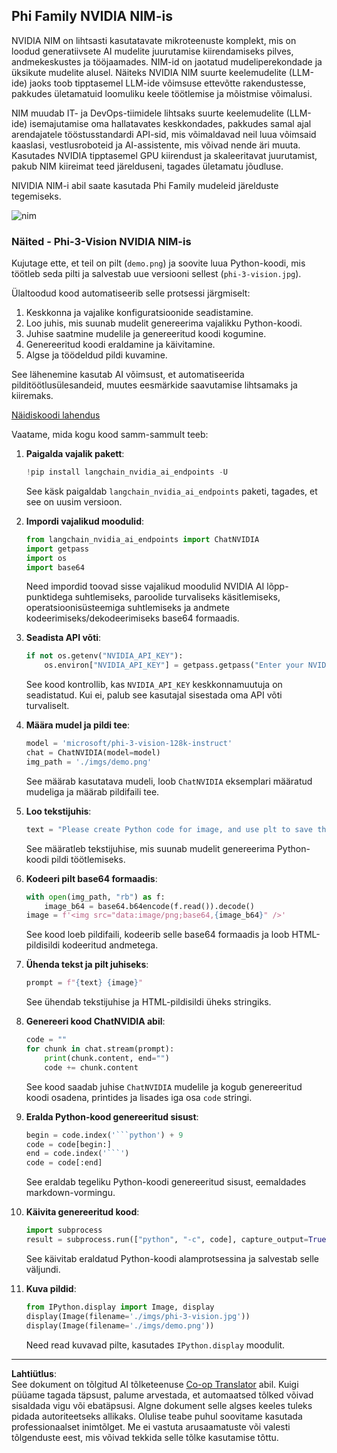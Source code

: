 <!--
CO_OP_TRANSLATOR_METADATA:
{
  "original_hash": "7b08e277df2a9307f861ae54bc30c772",
  "translation_date": "2025-10-11T12:29:34+00:00",
  "source_file": "md/01.Introduction/02/06.NVIDIA.md",
  "language_code": "et"
}
-->
## Phi Family NVIDIA NIM-is

NVIDIA NIM on lihtsasti kasutatavate mikroteenuste komplekt, mis on loodud generatiivsete AI mudelite juurutamise kiirendamiseks pilves, andmekeskustes ja tööjaamades. NIM-id on jaotatud mudeliperekondade ja üksikute mudelite alusel. Näiteks NVIDIA NIM suurte keelemudelite (LLM-ide) jaoks toob tipptasemel LLM-ide võimsuse ettevõtte rakendustesse, pakkudes ületamatuid loomuliku keele töötlemise ja mõistmise võimalusi.

NIM muudab IT- ja DevOps-tiimidele lihtsaks suurte keelemudelite (LLM-ide) isemajutamise oma hallatavates keskkondades, pakkudes samal ajal arendajatele tööstusstandardi API-sid, mis võimaldavad neil luua võimsaid kaaslasi, vestlusroboteid ja AI-assistente, mis võivad nende äri muuta. Kasutades NVIDIA tipptasemel GPU kiirendust ja skaleeritavat juurutamist, pakub NIM kiireimat teed järelduseni, tagades ületamatu jõudluse.

NIVIDIA NIM-i abil saate kasutada Phi Family mudeleid järelduste tegemiseks.

![nim](../../../../../imgs/01/02/06/Phi-NIM.png)

### **Näited - Phi-3-Vision NVIDIA NIM-is**

Kujutage ette, et teil on pilt (`demo.png`) ja soovite luua Python-koodi, mis töötleb seda pilti ja salvestab uue versiooni sellest (`phi-3-vision.jpg`).

Ülaltoodud kood automatiseerib selle protsessi järgmiselt:

1. Keskkonna ja vajalike konfiguratsioonide seadistamine.
2. Loo juhis, mis suunab mudelit genereerima vajalikku Python-koodi.
3. Juhise saatmine mudelile ja genereeritud koodi kogumine.
4. Genereeritud koodi eraldamine ja käivitamine.
5. Algse ja töödeldud pildi kuvamine.

See lähenemine kasutab AI võimsust, et automatiseerida pilditöötlusülesandeid, muutes eesmärkide saavutamise lihtsamaks ja kiiremaks.

[Näidiskoodi lahendus](../../../../../code/06.E2E/E2E_Nvidia_NIM_Phi3_Vision.ipynb)

Vaatame, mida kogu kood samm-sammult teeb:

1. **Paigalda vajalik pakett**:
    ```python
    !pip install langchain_nvidia_ai_endpoints -U
    ```
    See käsk paigaldab `langchain_nvidia_ai_endpoints` paketi, tagades, et see on uusim versioon.

2. **Impordi vajalikud moodulid**:
    ```python
    from langchain_nvidia_ai_endpoints import ChatNVIDIA
    import getpass
    import os
    import base64
    ```
    Need impordid toovad sisse vajalikud moodulid NVIDIA AI lõpp-punktidega suhtlemiseks, paroolide turvaliseks käsitlemiseks, operatsioonisüsteemiga suhtlemiseks ja andmete kodeerimiseks/dekodeerimiseks base64 formaadis.

3. **Seadista API võti**:
    ```python
    if not os.getenv("NVIDIA_API_KEY"):
        os.environ["NVIDIA_API_KEY"] = getpass.getpass("Enter your NVIDIA API key: ")
    ```
    See kood kontrollib, kas `NVIDIA_API_KEY` keskkonnamuutuja on seadistatud. Kui ei, palub see kasutajal sisestada oma API võti turvaliselt.

4. **Määra mudel ja pildi tee**:
    ```python
    model = 'microsoft/phi-3-vision-128k-instruct'
    chat = ChatNVIDIA(model=model)
    img_path = './imgs/demo.png'
    ```
    See määrab kasutatava mudeli, loob `ChatNVIDIA` eksemplari määratud mudeliga ja määrab pildifaili tee.

5. **Loo tekstijuhis**:
    ```python
    text = "Please create Python code for image, and use plt to save the new picture under imgs/ and name it phi-3-vision.jpg."
    ```
    See määratleb tekstijuhise, mis suunab mudelit genereerima Python-koodi pildi töötlemiseks.

6. **Kodeeri pilt base64 formaadis**:
    ```python
    with open(img_path, "rb") as f:
        image_b64 = base64.b64encode(f.read()).decode()
    image = f'<img src="data:image/png;base64,{image_b64}" />'
    ```
    See kood loeb pildifaili, kodeerib selle base64 formaadis ja loob HTML-pildisildi kodeeritud andmetega.

7. **Ühenda tekst ja pilt juhiseks**:
    ```python
    prompt = f"{text} {image}"
    ```
    See ühendab tekstijuhise ja HTML-pildisildi üheks stringiks.

8. **Genereeri kood ChatNVIDIA abil**:
    ```python
    code = ""
    for chunk in chat.stream(prompt):
        print(chunk.content, end="")
        code += chunk.content
    ```
    See kood saadab juhise `ChatNVIDIA` mudelile ja kogub genereeritud koodi osadena, printides ja lisades iga osa `code` stringi.

9. **Eralda Python-kood genereeritud sisust**:
    ```python
    begin = code.index('```python') + 9
    code = code[begin:]
    end = code.index('```')
    code = code[:end]
    ```
    See eraldab tegeliku Python-koodi genereeritud sisust, eemaldades markdown-vormingu.

10. **Käivita genereeritud kood**:
    ```python
    import subprocess
    result = subprocess.run(["python", "-c", code], capture_output=True)
    ```
    See käivitab eraldatud Python-koodi alamprotsessina ja salvestab selle väljundi.

11. **Kuva pildid**:
    ```python
    from IPython.display import Image, display
    display(Image(filename='./imgs/phi-3-vision.jpg'))
    display(Image(filename='./imgs/demo.png'))
    ```
    Need read kuvavad pilte, kasutades `IPython.display` moodulit.

---

**Lahtiütlus**:  
See dokument on tõlgitud AI tõlketeenuse [Co-op Translator](https://github.com/Azure/co-op-translator) abil. Kuigi püüame tagada täpsust, palume arvestada, et automaatsed tõlked võivad sisaldada vigu või ebatäpsusi. Algne dokument selle algses keeles tuleks pidada autoriteetseks allikaks. Olulise teabe puhul soovitame kasutada professionaalset inimtõlget. Me ei vastuta arusaamatuste või valesti tõlgenduste eest, mis võivad tekkida selle tõlke kasutamise tõttu.